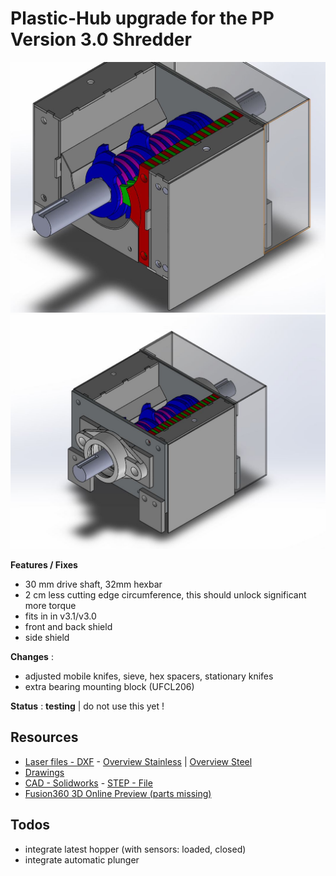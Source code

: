 # Plastic-Hub upgrade for the PP Version 3.0 Shredder

![](./media/preview.JPG)
![](./media/all.JPG)

**Features / Fixes**

- 30 mm drive shaft, 32mm hexbar
- 2 cm less cutting edge circumference, this should unlock significant more torque
- fits in in v3.1/v3.0
- front and back shield
- side shield

**Changes** :

- adjusted mobile knifes, sieve, hex spacers, stationary knifes
- extra bearing mounting block (UFCL206)

**Status** : **testing** | do not use this yet ! 

## Resources

- [Laser files - DXF](./laser) -  [Overview Stainless](./laser/Shredder_3.2_overview_Inox.PDF) | [Overview Steel](./laser/Shredder_3.2_overview_Ferro.PDF)
- [Drawings](./drawings)
- [CAD - Solidworks](./cad) - [STEP - File](./cad/shredder_v3.2.STEP)
- [Fusion360 3D Online Preview (parts missing)](https://a360.co/2UXQFuX)

## Todos

- integrate latest hopper (with sensors: loaded, closed)
- integrate automatic plunger
